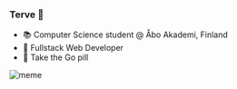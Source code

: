 ### Terve 👋
- 📚 Computer Science student @ Åbo Akademi, Finland
- 🔭 Fullstack Web Developer
- 🐹 Take the Go pill 
  
![meme](https://i.imgflip.com/8znh8d.jpg)
<!--
**miikisalminen/miikisalminen** is a ✨ _special_ ✨ repository because its `README.md` (this file) appears on your GitHub profile.

Here are some ideas to get you started:

- 🔭 I’m currently working on ...
- 🌱 I’m currently learning ...
- 👯 I’m looking to collaborate on ...
- 🤔 I’m looking for help with ...
- 💬 Ask me about ...
- 📫 How to reach me: ...
- ⚡ Fun fact: ...
-->
